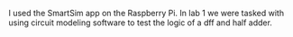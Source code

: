 I used the SmartSim app on the Raspberry Pi.
In lab 1 we were tasked with using circuit modeling software to test the logic of a dff and half adder. 
